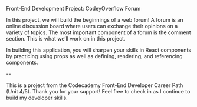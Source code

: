 Front-End Development Project: CodeyOverflow Forum

In this project, we will build the beginnings of a web forum! A forum is an online discussion board where users can exchange their opinions on a variety of topics. The most important component of a forum is the comment section. This is what we’ll work on in this project.

In building this application, you will sharpen your skills in React components by practicing using props as well as defining, rendering, and referencing components.

--

This is a project from the Codecademy Front-End Developer Career Path (Unit 4/5). Thank you for your support! Feel free to check in as I continue to build my developer skills.
